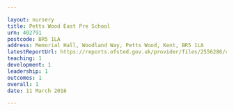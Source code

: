 ```yaml
---

layout: nursery
title: Petts Wood East Pre School
urn: 402791
postcode: BR5 1LA
address: Memorial Hall, Woodland Way, Petts Wood, Kent, BR5 1LA
latestReportUrl: https://reports.ofsted.gov.uk/provider/files/2556286/urn/402791.pdf
teaching: 1
development: 1
leadership: 1
outcomes: 1
overall: 1
date: 11 March 2016

---
```

